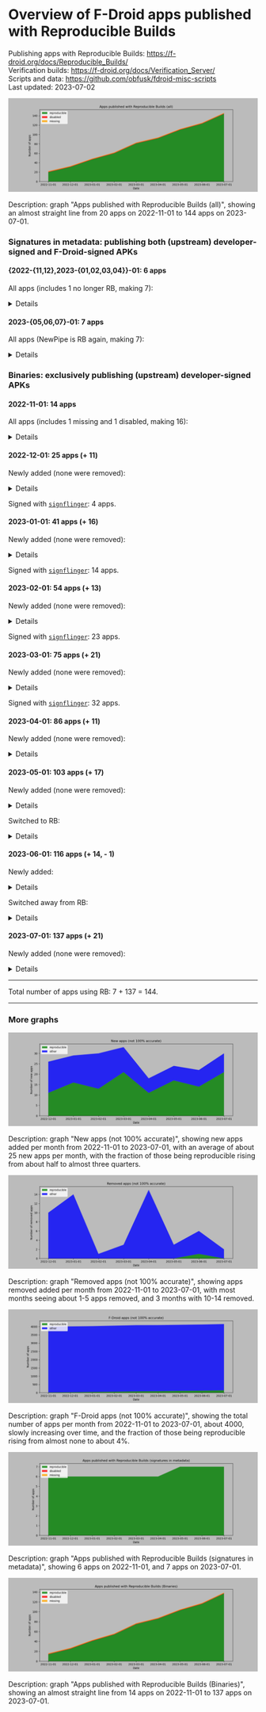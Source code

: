 # Overview of F-Droid apps published with Reproducible Builds

Publishing apps with Reproducible Builds: https://f-droid.org/docs/Reproducible_Builds/  
Verification builds: https://f-droid.org/docs/Verification_Server/  
Scripts and data: https://github.com/obfusk/fdroid-misc-scripts  
Last updated: 2023-07-02

![rb](../graphs/rb.png)

Description: graph "Apps published with Reproducible Builds (all)",
showing an almost straight line from 20 apps on 2022-11-01 to 144 apps
on 2023-07-01.

### Signatures in metadata: publishing both (upstream) developer-signed and F-Droid-signed APKs

#### {2022-{11,12},2023-{01,02,03,04}}-01: 6 apps

All apps (includes 1 no longer RB, making 7):

<details>

* [`de.schildbach.wallet`](https://f-droid.org/packages/de.schildbach.wallet)
* [`de.schildbach.wallet_test`](https://f-droid.org/packages/de.schildbach.wallet_test)
* [`dev.obfusk.jiten`](https://f-droid.org/packages/dev.obfusk.jiten)
* [`dev.obfusk.jiten_webview`](https://f-droid.org/packages/dev.obfusk.jiten_webview)
* [`dev.obfusk.sokobang`](https://f-droid.org/packages/dev.obfusk.sokobang)
* [`org.schabi.newpipe`](https://f-droid.org/packages/org.schabi.newpipe) [no longer RB]
* [`org.torproject.torservices`](https://f-droid.org/packages/org.torproject.torservices)

</details>

#### 2023-{05,06,07}-01: 7 apps

All apps (NewPipe is RB again, making 7):

<details>

* [`de.schildbach.wallet`](https://f-droid.org/packages/de.schildbach.wallet)
* [`de.schildbach.wallet_test`](https://f-droid.org/packages/de.schildbach.wallet_test)
* [`dev.obfusk.jiten`](https://f-droid.org/packages/dev.obfusk.jiten)
* [`dev.obfusk.jiten_webview`](https://f-droid.org/packages/dev.obfusk.jiten_webview)
* [`dev.obfusk.sokobang`](https://f-droid.org/packages/dev.obfusk.sokobang)
* [`org.schabi.newpipe`](https://f-droid.org/packages/org.schabi.newpipe)
* [`org.torproject.torservices`](https://f-droid.org/packages/org.torproject.torservices)

</details>

### Binaries: exclusively publishing (upstream) developer-signed APKs

#### 2022-11-01: 14 apps

All apps (includes 1 missing and 1 disabled, making 16):

<details>

* [`androdns.android.leetdreams.ch.androdns`](https://f-droid.org/packages/androdns.android.leetdreams.ch.androdns)
* [`ch.admin.bag.covidcertificate.verifier`](https://f-droid.org/packages/ch.admin.bag.covidcertificate.verifier)
* [`ch.admin.bag.covidcertificate.wallet`](https://f-droid.org/packages/ch.admin.bag.covidcertificate.wallet)
* [`com.markuspage.android.certtools`](https://f-droid.org/packages/com.markuspage.android.certtools) [missing]
* [`com.mishiranu.dashchan`](https://f-droid.org/packages/com.mishiranu.dashchan)
* [`de.corona.tracing`](https://f-droid.org/packages/de.corona.tracing)
* [`de.schildbach.oeffi`](https://f-droid.org/packages/de.schildbach.oeffi)
* [`eu.bubu1.fdroidclassic`](https://f-droid.org/packages/eu.bubu1.fdroidclassic)
* [`info.guardianproject.checkey`](https://f-droid.org/packages/info.guardianproject.checkey)
* [`nya.kitsunyan.foxydroid`](https://f-droid.org/packages/nya.kitsunyan.foxydroid)
* [`org.briarproject.briar.android`](https://f-droid.org/packages/org.briarproject.briar.android)
* [`org.jellyfin.androidtv`](https://f-droid.org/packages/org.jellyfin.androidtv) [disabled]
* [`org.jellyfin.mobile`](https://f-droid.org/packages/org.jellyfin.mobile)
* [`rs.ltt.android`](https://f-droid.org/packages/rs.ltt.android)
* [`top.fumiama.copymanga`](https://f-droid.org/packages/top.fumiama.copymanga)
* [`uk.co.keepawayfromfire.screens`](https://f-droid.org/packages/uk.co.keepawayfromfire.screens)

</details>

#### 2022-12-01: 25 apps (+ 11)

Newly added (none were removed):

<details>

* [`com.dhaval.bookland`](https://f-droid.org/packages/com.dhaval.bookland)
* [`com.github.bmx666.appcachecleaner`](https://f-droid.org/packages/com.github.bmx666.appcachecleaner) [signflinger]
* [`com.rafapps.earthviewformuzei`](https://f-droid.org/packages/com.rafapps.earthviewformuzei) [signflinger]
* [`com.zionhuang.music`](https://f-droid.org/packages/com.zionhuang.music)
* [`dev.yashgarg.qbit`](https://f-droid.org/packages/dev.yashgarg.qbit)
* [`io.github.project_kaat.gpsdrelay`](https://f-droid.org/packages/io.github.project_kaat.gpsdrelay)
* [`io.github.quillpad`](https://f-droid.org/packages/io.github.quillpad) [signflinger]
* [`me.gloeckl.fallasleep`](https://f-droid.org/packages/me.gloeckl.fallasleep)
* [`me.mudkip.moememos`](https://f-droid.org/packages/me.mudkip.moememos)
* [`org.joinmastodon.android`](https://f-droid.org/packages/org.joinmastodon.android) [signflinger]
* [`ru.ikkui.achie`](https://f-droid.org/packages/ru.ikkui.achie)

</details>

Signed with [`signflinger`](https://github.com/obfusk/apksigcopier#what-about-apks-signed-by-gradlezipflingersignflinger-instead-of-apksigner): 4 apps.

#### 2023-01-01: 41 apps (+ 16)

Newly added (none were removed):

<details>

* [`app.mlauncher`](https://f-droid.org/packages/app.mlauncher)
* [`com.akshayaap.mouseremote`](https://f-droid.org/packages/com.akshayaap.mouseremote) [signflinger]
* [`com.artikus.nolauncher`](https://f-droid.org/packages/com.artikus.nolauncher) [signflinger]
* [`com.dosse.clock31`](https://f-droid.org/packages/com.dosse.clock31) [signflinger]
* [`com.eurokonverter`](https://f-droid.org/packages/com.eurokonverter) [signflinger]
* [`com.github.cvzi.wallpaperexport`](https://f-droid.org/packages/com.github.cvzi.wallpaperexport) [signflinger]
* [`com.jroddev.android_oss_release_tracker`](https://f-droid.org/packages/com.jroddev.android_oss_release_tracker)
* [`com.martinmimigames.tinymusicplayer`](https://f-droid.org/packages/com.martinmimigames.tinymusicplayer) [signflinger]
* [`de.niendo.ImapNotes3`](https://f-droid.org/packages/de.niendo.ImapNotes3)
* [`dev.bartuzen.qbitcontroller`](https://f-droid.org/packages/dev.bartuzen.qbitcontroller) [signflinger]
* [`eu.auct.twitter2nitter`](https://f-droid.org/packages/eu.auct.twitter2nitter) [signflinger]
* [`nl.tsmeets.todotree`](https://f-droid.org/packages/nl.tsmeets.todotree)
* [`org.afrikalan.tuxmath`](https://f-droid.org/packages/org.afrikalan.tuxmath)
* [`org.asafonov.blockbuster`](https://f-droid.org/packages/org.asafonov.blockbuster)
* [`org.asafonov.monly`](https://f-droid.org/packages/org.asafonov.monly)
* [`org.greatfire.wikiunblocked.fdroid`](https://f-droid.org/packages/org.greatfire.wikiunblocked.fdroid) [signflinger]

</details>

Signed with [`signflinger`](https://github.com/obfusk/apksigcopier#what-about-apks-signed-by-gradlezipflingersignflinger-instead-of-apksigner): 14 apps.

#### 2023-02-01: 54 apps (+ 13)

Newly added (none were removed):

<details>

* [`InfinityLoop1309.NewPipeEnhanced`](https://f-droid.org/packages/InfinityLoop1309.NewPipeEnhanced) [signflinger]
* [`com.akansh.fileserversuit`](https://f-droid.org/packages/com.akansh.fileserversuit) [signflinger]
* [`com.nima.demomusix`](https://f-droid.org/packages/com.nima.demomusix) [signflinger]
* [`com.nima.taskmanager`](https://f-droid.org/packages/com.nima.taskmanager)
* [`com.nima.wikianime`](https://f-droid.org/packages/com.nima.wikianime) [signflinger]
* [`com.paranoiaworks.unicus.android.sse`](https://f-droid.org/packages/com.paranoiaworks.unicus.android.sse) [signflinger]
* [`com.razeeman.util.simpletimetracker`](https://f-droid.org/packages/com.razeeman.util.simpletimetracker) [signflinger]
* [`com.starry.myne`](https://f-droid.org/packages/com.starry.myne)
* [`de.andicodes.vergissnix`](https://f-droid.org/packages/de.andicodes.vergissnix)
* [`deltazero.amarok.foss`](https://f-droid.org/packages/deltazero.amarok.foss)
* [`io.github.yamin8000.dooz`](https://f-droid.org/packages/io.github.yamin8000.dooz) [signflinger]
* [`org.localsend.localsend_app`](https://f-droid.org/packages/org.localsend.localsend_app) [signflinger]
* [`yetzio.yetcalc`](https://f-droid.org/packages/yetzio.yetcalc) [signflinger]

</details>

Signed with [`signflinger`](https://github.com/obfusk/apksigcopier#what-about-apks-signed-by-gradlezipflingersignflinger-instead-of-apksigner): 23 apps.

#### 2023-03-01: 75 apps (+ 21)

Newly added (none were removed):

<details>

* [`com.akshayaap.touchdroid`](https://f-droid.org/packages/com.akshayaap.touchdroid) [signflinger]
* [`com.cyb3rko.pincredible`](https://f-droid.org/packages/com.cyb3rko.pincredible) [signflinger]
* [`com.github.vatbub.scoreboard`](https://f-droid.org/packages/com.github.vatbub.scoreboard) [signflinger]
* [`com.lijukay.quotesAltDesign`](https://f-droid.org/packages/com.lijukay.quotesAltDesign)
* [`com.nima.guessthatpokemon`](https://f-droid.org/packages/com.nima.guessthatpokemon) [signflinger]
* [`com.nima.mymood`](https://f-droid.org/packages/com.nima.mymood) [signflinger]
* [`com.zhenxiang.superimage`](https://f-droid.org/packages/com.zhenxiang.superimage)
* [`de.chadenas.cpudefense`](https://f-droid.org/packages/de.chadenas.cpudefense) [signflinger]
* [`de.westnordost.streetcomplete.expert`](https://f-droid.org/packages/de.westnordost.streetcomplete.expert) [signflinger]
* [`dev.datlag.burningseries`](https://f-droid.org/packages/dev.datlag.burningseries)
* [`eu.darken.capod`](https://f-droid.org/packages/eu.darken.capod)
* [`eu.zimbelstern.tournant`](https://f-droid.org/packages/eu.zimbelstern.tournant)
* [`gq.kirmanak.mealient`](https://f-droid.org/packages/gq.kirmanak.mealient)
* [`in.sunilpaulmathew.ashell`](https://f-droid.org/packages/in.sunilpaulmathew.ashell)
* [`org.dianqk.ruslin`](https://f-droid.org/packages/org.dianqk.ruslin)
* [`org.fcitx.fcitx5.android`](https://f-droid.org/packages/org.fcitx.fcitx5.android)
* [`ru.tech.imageresizershrinker`](https://f-droid.org/packages/ru.tech.imageresizershrinker)
* [`tk.hack5.treblecheck`](https://f-droid.org/packages/tk.hack5.treblecheck) [signflinger]
* [`ua.com.radiokot.lnaddr2invoice`](https://f-droid.org/packages/ua.com.radiokot.lnaddr2invoice) [signflinger]
* [`ua.syt0r.kanji.fdroid`](https://f-droid.org/packages/ua.syt0r.kanji.fdroid)
* [`website.leifs.delta.foss`](https://f-droid.org/packages/website.leifs.delta.foss)

</details>

Signed with [`signflinger`](https://github.com/obfusk/apksigcopier#what-about-apks-signed-by-gradlezipflingersignflinger-instead-of-apksigner): 32 apps.

#### 2023-04-01: 86 apps (+ 11)

Newly added (none were removed):

<details>

* [`com.bnyro.translate`](https://f-droid.org/packages/com.bnyro.translate) [signflinger]
* [`com.dessalines.thumbkey`](https://f-droid.org/packages/com.dessalines.thumbkey) [signflinger]
* [`com.julij.arsovreme`](https://f-droid.org/packages/com.julij.arsovreme) [signflinger]
* [`com.netvor.settings.database.provider`](https://f-droid.org/packages/com.netvor.settings.database.provider)
* [`com.vitorpamplona.amethyst`](https://f-droid.org/packages/com.vitorpamplona.amethyst)
* [`com.w2sv.wifiwidget`](https://f-droid.org/packages/com.w2sv.wifiwidget)
* [`de.ritscher.simplemobiletools.contacts.pro`](https://f-droid.org/packages/de.ritscher.simplemobiletools.contacts.pro) [signflinger]
* [`de.szalkowski.activitylauncher.rustore_fork`](https://f-droid.org/packages/de.szalkowski.activitylauncher.rustore_fork) [signflinger]
* [`io.github.zyrouge.symphony`](https://f-droid.org/packages/io.github.zyrouge.symphony)
* [`org.mindshub.insigno`](https://f-droid.org/packages/org.mindshub.insigno)
* [`player.phonograph.plus`](https://f-droid.org/packages/player.phonograph.plus)

</details>

#### 2023-05-01: 103 apps (+ 17)

Newly added (none were removed):

<details>

* [`com.cyb3rko.pazzword`](https://f-droid.org/packages/com.cyb3rko.pazzword) [signflinger]
* [`com.hexbit.rutmath`](https://f-droid.org/packages/com.hexbit.rutmath) [signflinger]
* [`com.kaajjo.libresudoku`](https://f-droid.org/packages/com.kaajjo.libresudoku)
* [`com.thatsmanmeet.taskyapp`](https://f-droid.org/packages/com.thatsmanmeet.taskyapp)
* [`de.foodsharing.app`](https://f-droid.org/packages/de.foodsharing.app) [signflinger]
* [`development.parkenulm`](https://f-droid.org/packages/development.parkenulm)
* [`io.github.deweyreed.timer.other`](https://f-droid.org/packages/io.github.deweyreed.timer.other) [signflinger]
* [`io.github.muntashirakon.captiveportalcontroller`](https://f-droid.org/packages/io.github.muntashirakon.captiveportalcontroller) [signflinger]
* [`io.github.v2compose`](https://f-droid.org/packages/io.github.v2compose)
* [`net.viggers.zade.wallpaper`](https://f-droid.org/packages/net.viggers.zade.wallpaper)
* [`nl.privacydragon.bookwyrm`](https://f-droid.org/packages/nl.privacydragon.bookwyrm) [signflinger]
* [`org.cryptomator.lite`](https://f-droid.org/packages/org.cryptomator.lite)
* [`org.jshobbysoft.cameraalign`](https://f-droid.org/packages/org.jshobbysoft.cameraalign)
* [`ua.com.radiokot.photoprism`](https://f-droid.org/packages/ua.com.radiokot.photoprism) [signflinger]
* [`xyz.apiote.bimba.czwek`](https://f-droid.org/packages/xyz.apiote.bimba.czwek) [signflinger]

</details>

Switched to RB:

<details>

* [`com.wireguard.android`](https://f-droid.org/packages/com.wireguard.android)
* [`timur.webcall.callee`](https://f-droid.org/packages/timur.webcall.callee) [signflinger]

</details>

#### 2023-06-01: 116 apps (+ 14, - 1)

Newly added:

<details>

* [`com.amnesica.clearclipboard`](https://f-droid.org/packages/com.amnesica.clearclipboard)
* [`com.amnesica.kryptey`](https://f-droid.org/packages/com.amnesica.kryptey)
* [`com.atul.musicplayer`](https://f-droid.org/packages/com.atul.musicplayer) [signflinger]
* [`com.certified.audionote`](https://f-droid.org/packages/com.certified.audionote) [signflinger]
* [`com.gaika.bilketa`](https://f-droid.org/packages/com.gaika.bilketa) [signflinger]
* [`com.gokadzev.musify.fdroid`](https://f-droid.org/packages/com.gokadzev.musify.fdroid)
* [`com.prostudio.urltopdfconverter`](https://f-droid.org/packages/com.prostudio.urltopdfconverter) [signflinger]
* [`de.tu_chemnitz.etit.sse.openstop`](https://f-droid.org/packages/de.tu_chemnitz.etit.sse.openstop) [signflinger]
* [`dev.lbeernaert.youhavemail`](https://f-droid.org/packages/dev.lbeernaert.youhavemail)
* [`eu.mokrzycki.learndigits`](https://f-droid.org/packages/eu.mokrzycki.learndigits)
* [`github.umer0586.sensorserver`](https://f-droid.org/packages/github.umer0586.sensorserver) [signflinger]
* [`io.github.freewatermark.mobileapp`](https://f-droid.org/packages/io.github.freewatermark.mobileapp) [signflinger]
* [`io.github.friesi23.mhabit`](https://f-droid.org/packages/io.github.friesi23.mhabit) [signflinger]
* [`s1m.savertuner`](https://f-droid.org/packages/s1m.savertuner)

</details>

Switched away from RB:

<details>

* [`org.joinmastodon.android`](https://f-droid.org/packages/org.joinmastodon.android) [signflinger]

</details>

#### 2023-07-01: 137 apps (+ 21)

Newly added (none were removed):

<details>

* [`com.agateau.burgerparty`](https://f-droid.org/packages/com.agateau.burgerparty) [signflinger]
* [`com.codelv.inventory`](https://f-droid.org/packages/com.codelv.inventory)
* [`com.craftxbox.yubiclip.xor`](https://f-droid.org/packages/com.craftxbox.yubiclip.xor)
* [`com.dede.android_eggs`](https://f-droid.org/packages/com.dede.android_eggs) [signflinger]
* [`com.donnnno.arcticons.you`](https://f-droid.org/packages/com.donnnno.arcticons.you)
* [`com.flauschcode.broccoli`](https://f-droid.org/packages/com.flauschcode.broccoli)
* [`com.github.lamarios.clipious`](https://f-droid.org/packages/com.github.lamarios.clipious) [signflinger]
* [`com.github.muellerma.nfcreader`](https://f-droid.org/packages/com.github.muellerma.nfcreader)
* [`com.github.ttl.manager`](https://f-droid.org/packages/com.github.ttl.manager)
* [`com.kolserdav.ana`](https://f-droid.org/packages/com.kolserdav.ana) [signflinger]
* [`com.lighttigerxiv.simple.mp`](https://f-droid.org/packages/com.lighttigerxiv.simple.mp)
* [`com.maze_squirrel`](https://f-droid.org/packages/com.maze_squirrel) [signflinger]
* [`com.nyx.custom_uploader`](https://f-droid.org/packages/com.nyx.custom_uploader) [signflinger]
* [`com.sdcardstoryteller`](https://f-droid.org/packages/com.sdcardstoryteller)
* [`com.spencerpages`](https://f-droid.org/packages/com.spencerpages) [signflinger]
* [`com.wirelessalien.zipxtract`](https://f-droid.org/packages/com.wirelessalien.zipxtract) [signflinger]
* [`de.ptrlx.oneshot`](https://f-droid.org/packages/de.ptrlx.oneshot)
* [`dev.develsinthedetails.eatpoopyoucat`](https://f-droid.org/packages/dev.develsinthedetails.eatpoopyoucat) [signflinger]
* [`io.github.teccheck.fastlyrics`](https://f-droid.org/packages/io.github.teccheck.fastlyrics) [signflinger]
* [`org.fcitx.fcitx5.android.plugin.anthy`](https://f-droid.org/packages/org.fcitx.fcitx5.android.plugin.anthy)
* [`org.proninyaroslav.opencomicvine`](https://f-droid.org/packages/org.proninyaroslav.opencomicvine) [signflinger]

</details>

---

Total number of apps using RB: 7 + 137 = 144.

---

### More graphs

![adds](../graphs/adds.png)

Description: graph "New apps (not 100% accurate)", showing new apps
added per month from 2022-11-01 to 2023-07-01, with an average of
about 25 new apps per month, with the fraction of those being
reproducible rising from about half to almost three quarters.

![rems](../graphs/rems.png)

Description: graph "Removed apps (not 100% accurate)", showing apps
removed added per month from 2022-11-01 to 2023-07-01, with most
months seeing about 1-5 apps removed, and 3 months with 10-14 removed.

![apps](../graphs/apps.png)

Description: graph "F-Droid apps (not 100% accurate)", showing the
total number of apps per month from 2022-11-01 to 2023-07-01, about
4000, slowly increasing over time, and the fraction of those being
reproducible rising from almost none to about 4%.

![sigs](../graphs/sigs.png)

Description: graph "Apps published with Reproducible Builds
(signatures in metadata)", showing 6 apps on 2022-11-01, and 7 apps on
2023-07-01.

![bins](../graphs/bins.png)

Description: graph "Apps published with Reproducible Builds
(Binaries)", showing an almost straight line from 14 apps on
2022-11-01 to 137 apps on 2023-07-01.
